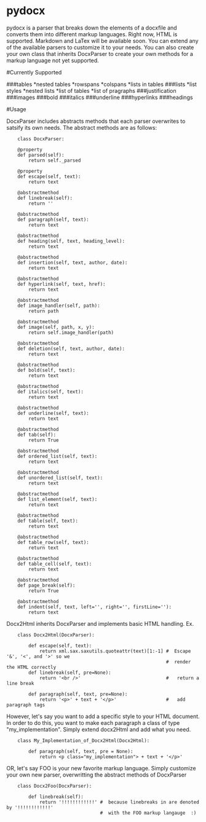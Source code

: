 pydocx
======

pydocx is a parser that breaks down the elements of a docxfile and converts them
into different markup languages. Right now, HTML is supported. Markdown and LaTex
will be available soon. You can extend any of the available parsers to customize it
to your needs. You can also create your own class that inherits DocxParser
to create your own methods for a markup language not yet supported.

#Currently Supported

###tables
*nested tables
*rowspans
*colspans
*lists in tables
###lists
*list styles
*nested lists
*list of tables
*list of pragraphs
###justification
###images
###bold
###italics
###underline
###hyperlinks
###headings


#Usage

DocxParser includes abstracts methods that each parser overwrites to satsify its own needs. The abstract methods are as follows:

		class DocxParser:

		@property
		def parsed(self):
			return self._parsed

		@property
		def escape(self, text):
			return text

		@abstractmethod
		def linebreak(self):
			return ''

		@abstractmethod
		def paragraph(self, text):
			return text

		@abstractmethod
		def heading(self, text, heading_level):
			return text

		@abstractmethod
		def insertion(self, text, author, date):
			return text

		@abstractmethod
		def hyperlink(self, text, href):
			return text

		@abstractmethod
		def image_handler(self, path):
			return path

		@abstractmethod
		def image(self, path, x, y):
			return self.image_handler(path)

		@abstractmethod
		def deletion(self, text, author, date):
			return text

		@abstractmethod
		def bold(self, text):
			return text

		@abstractmethod
		def italics(self, text):
			return text

		@abstractmethod
		def underline(self, text):
			return text

		@abstractmethod
		def tab(self):
			return True

		@abstractmethod
		def ordered_list(self, text):
			return text

		@abstractmethod
		def unordered_list(self, text):
			return text

		@abstractmethod
		def list_element(self, text):
			return text

		@abstractmethod
		def table(self, text):
			return text

		@abstractmethod
		def table_row(self, text):
			return text

		@abstractmethod
		def table_cell(self, text):
			return text

		@abstractmethod
		def page_break(self):
			return True

		@abstractmethod
		def indent(self, text, left='', right='', firstLine=''):
			return text


Docx2Html inherits DocxParser and implements basic HTML handling. Ex.

        class Docx2Html(DocxParser):

            def escape(self, text):
                return xml.sax.saxutils.quoteattr(text)[1:-1] #  Escape '&', '<', and '>' so we
                                                              #  render the HTML correctly
            def linebreak(self, pre=None):
                return '<br />'								  #   return a line break

            def paragraph(self, text, pre=None):
                return '<p>' + text + '</p>'				  #	  add paragraph tags


However, let's say you want to add a specific style to your HTML document. In order to do this, you want to make each paragraph a class	of type "my_implementation". Simply extend docx2Html and add what you need.

        class My_Implementation_of_Docx2Html(Docx2Html):

            def paragraph(self, text, pre = None):
                return <p class="my_implementation"> + text + '</p>'



OR, let's say FOO is your new favorite markup language. Simply customize your own new parser, overwritting the abstract methods of DocxParser

        class Docx2Foo(DocxParser):

            def linebreak(self):
                return '!!!!!!!!!!!!' #  because linebreaks in are denoted by '!!!!!!!!!!!!'
                                      #  with the FOO markup langauge  :)